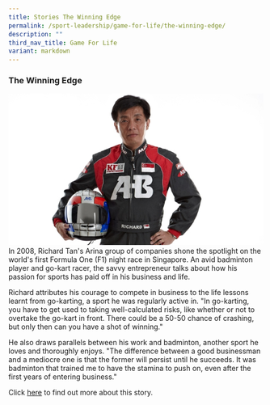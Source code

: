 ```yaml
---
title: Stories The Winning Edge
permalink: /sport-leadership/game-for-life/the-winning-edge/
description: ""
third_nav_title: Game For Life
variant: markdown
---
```

### **The Winning Edge**

![Richard Tan](/images/Sport%20Education/Sports%20Leadership/Game%20For%20Life/Stories/RichardTan.jpeg)
In 2008, Richard Tan's Arina group of companies shone the spotlight on the world's first Formula One (F1) night race in Singapore. An avid badminton player and go-kart racer, the savvy entrepreneur talks about how his passion for sports has paid off in his business and life.

  
Richard attributes his courage to compete in business to the life lessons learnt from go-karting, a sport he was regularly active in. "In go-karting, you have to get used to taking well-calculated risks, like whether or not to overtake the go-kart in front. There could be a 50-50 chance of crashing, but only then can you have a shot of winning."  
  
He also draws parallels between his work and badminton, another sport he loves and thoroughly enjoys. "The difference between a good businessman and a mediocre one is that the former will persist until he succeeds. It was badminton that trained me to have the stamina to push on, even after the first years of entering business."  
  
Click [here](https://www.sportsingapore.gov.sg/sport-leadership/game-for-life/book/) to find out more about this story.